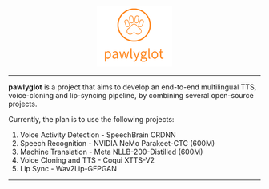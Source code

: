 <p align="center">
    <img src="assets/pawlyglot.png" width="150">
</p>

---

**pawlyglot** is a project that aims to develop an end-to-end multilingual TTS, voice-cloning and lip-syncing pipeline, by combining several open-source projects.

Currently, the plan is to use the following projects:

1. Voice Activity Detection - SpeechBrain CRDNN
1. Speech Recognition - NVIDIA NeMo Parakeet-CTC (600M)
2. Machine Translation - Meta NLLB-200-Distilled (600M)
3. Voice Cloning and TTS - Coqui XTTS-V2
4. Lip Sync - Wav2Lip-GFPGAN

---
